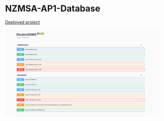 # NZMSA-AP1-Database

[Deployed project](https://ap1-msa-studentsims-2020.azurewebsites.net)

![SC of api](/img/sc.png "Api SC")
